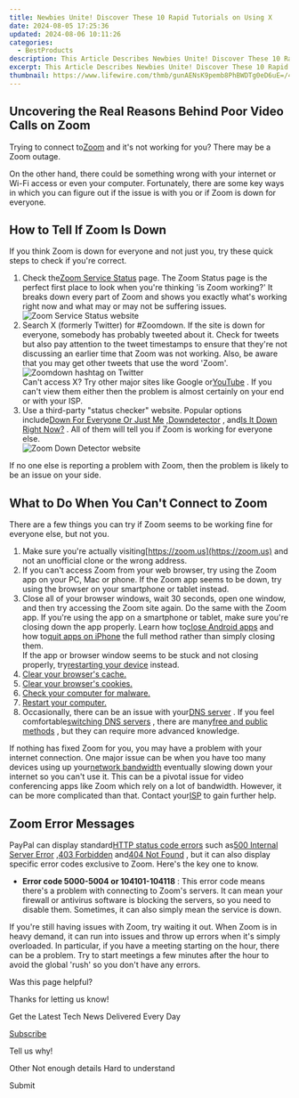 ```yaml
---
title: Newbies Unite! Discover These 10 Rapid Tutorials on Using X
date: 2024-08-05 17:25:36
updated: 2024-08-06 10:11:26
categories:
  - BestProducts
description: This Article Describes Newbies Unite! Discover These 10 Rapid Tutorials on Using X
excerpt: This Article Describes Newbies Unite! Discover These 10 Rapid Tutorials on Using X
thumbnail: https://www.lifewire.com/thmb/gunAENsK9pemb8PhBWDTg0eD6uE=/400x300/filters:no_upscale():max_bytes(150000):strip_icc():format(webp)/GettyImages-629584038-5b58e85a46e0fb0024c67b2f.jpg
---
```


## Uncovering the Real Reasons Behind Poor Video Calls on Zoom
 Trying to connect to[Zoom](https://www.lifewire.com/what-is-zoom-and-how-does-it-work-4800476) and it's not working for you? There may be a Zoom outage.

 On the other hand, there could be something wrong with your internet or Wi-Fi access or even your computer. Fortunately, there are some key ways in which you can figure out if the issue is with you or if Zoom is down for everyone.

## How to Tell If Zoom Is Down

 If you think Zoom is down for everyone and not just you, try these quick steps to check if you're correct.

1. Check the[Zoom Service Status](https://status.zoom.us) page. The Zoom Status page is the perfect first place to look when you're thinking 'is Zoom working?' It breaks down every part of Zoom and shows you exactly what's working right now and what may or may not be suffering issues.  
![Zoom Service Status website](https://www.lifewire.com/thmb/xsjJn9AEj8IM-762VoY1pZUqLEg=/1500x0/filters:no_upscale():max_bytes(150000):strip_icc():format(webp)/is-zoom-down-or-is-it-you-48020861-bd2d2d1c5c594f3f9c5cd8905452c9e0.jpg)
2. Search X (formerly Twitter) for #Zoomdown. If the site is down for everyone, somebody has probably tweeted about it. Check for tweets but also pay attention to the tweet timestamps to ensure that they're not discussing an earlier time that Zoom was not working. Also, be aware that you may get other tweets that use the word 'Zoom'.  
![Zoomdown hashtag on Twitter](https://www.lifewire.com/thmb/mCCAikNhS1QXv7MOkatFq-z_3z4=/1500x0/filters:no_upscale():max_bytes(150000):strip_icc():format(webp)/is-zoom-down-or-is-it-you-48020862-c3a12135c8bc4f39aa933f76520a7769.jpg)  
 Can't access X? Try other major sites like Google or[YouTube](https://www.lifewire.com/youtube-tv-4155151) . If you can't view them either then the problem is almost certainly on your end or with your ISP.
3. Use a third-party "status checker" website. Popular options include[Down For Everyone Or Just Me](https://downforeveryoneorjustme.com/zoom) ,[Downdetector](https://downdetector.com/status/zoom/) , and[Is It Down Right Now?](https://www.isitdownrightnow.com/zoom.us.html) . All of them will tell you if Zoom is working for everyone else.  
![Zoom Down Detector website](https://www.lifewire.com/thmb/0Bf7RZGmJ1xp-xtI_hbtssaAgrs=/1500x0/filters:no_upscale():max_bytes(150000):strip_icc():format(webp)/is-zoom-down-or-is-it-you-48020863-399b03ead9534498a75e1ecaa597f9b5.jpg)

 If no one else is reporting a problem with Zoom, then the problem is likely to be an issue on your side.

## What to Do When You Can't Connect to Zoom

 There are a few things you can try if Zoom seems to be working fine for everyone else, but not you.

1. Make sure you're actually visiting[https://zoom.us](https://zoom.us) and not an unofficial clone or the wrong address.
2. If you can't access Zoom from your web browser, try using the Zoom app on your PC, Mac or phone. If the Zoom app seems to be down, try using the browser on your smartphone or tablet instead.
3. Close all of your browser windows, wait 30 seconds, open one window, and then try accessing the Zoom site again. Do the same with the Zoom app. If you're using the app on a smartphone or tablet, make sure you're closing down the app properly. Learn how to[close Android apps](https://www.lifewire.com/close-apps-on-android-4164116) and how to[quit apps on iPhone](https://www.lifewire.com/quit-apps-on-iphone-2000287) the full method rather than simply closing them.  
 If the app or browser window seems to be stuck and not closing properly, try[restarting your device](https://www.lifewire.com/why-does-restarting-seem-to-fix-most-computer-problems-2624569) instead.
4. [Clear your browser's cache.](https://www.lifewire.com/how-to-clear-cache-2617980)
5. [Clear your browser's cookies.](https://www.lifewire.com/how-to-delete-cookies-2617981)
6. [Check your computer for malware.](https://www.lifewire.com/properly-scan-your-computer-for-viruses-and-other-malware-2624526)
7. [Restart your computer.](https://www.lifewire.com/how-to-reboot-a-computer-2624568)
8. Occasionally, there can be an issue with your[DNS server](https://www.lifewire.com/what-is-a-dns-server-2625854) . If you feel comfortable[switching DNS servers](https://www.lifewire.com/how-to-change-dns-server-settings-2617979) , there are many[free and public methods](https://www.lifewire.com/free-and-public-dns-servers-2626062) , but they can require more advanced knowledge.

 If nothing has fixed Zoom for you, you may have a problem with your internet connection. One major issue can be when you have too many devices using up your[network bandwidth](https://www.lifewire.com/what-is-bandwidth-2625809) eventually slowing down your internet so you can't use it. This can be a pivotal issue for video conferencing apps like Zoom which rely on a lot of bandwidth. However, it can be more complicated than that. Contact your[ISP](https://www.lifewire.com/internet-service-provider-isp-2625924) to gain further help.

## Zoom Error Messages

 PayPal can display standard[HTTP status code errors](https://www.lifewire.com/http-status-code-errors-4165131) such as[500 Internal Server Error](https://www.lifewire.com/500-internal-server-error-explained-2622938) ,[403 Forbidden](https://www.lifewire.com/403-forbidden-error-explained-2617989) and[404 Not Found](https://www.lifewire.com/404-not-found-error-explained-2622936) , but it can also display specific error codes exclusive to Zoom. Here's the key one to know.

* **Error code 5000-5004 or 104101-104118** : This error code means there's a problem with connecting to Zoom's servers. It can mean your firewall or antivirus software is blocking the servers, so you need to disable them. Sometimes, it can also simply mean the service is down.

 If you're still having issues with Zoom, try waiting it out. When Zoom is in heavy demand, it can run into issues and throw up errors when it's simply overloaded. In particular, if you have a meeting starting on the hour, there can be a problem. Try to start meetings a few minutes after the hour to avoid the global 'rush' so you don't have any errors.

Was this page helpful?

Thanks for letting us know!

 Get the Latest Tech News Delivered Every Day

[Subscribe](https://www.lifewire.com/#)

Tell us why!

 Other  Not enough details  Hard to understand

 Submit

<ins class="adsbygoogle"
     style="display:block"
     data-ad-format="autorelaxed"
     data-ad-client="ca-pub-7571918770474297"
     data-ad-slot="1223367746"></ins>



<ins class="adsbygoogle"
     style="display:block"
     data-ad-client="ca-pub-7571918770474297"
     data-ad-slot="8358498916"
     data-ad-format="auto"
     data-full-width-responsive="true"></ins>
